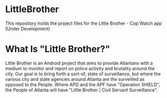# LittleBrother
This repository holds the project files for the Little Brother - Cop Watch app (Under Development)

# What Is "Little Brother?"

Little Brother is an Android project that aims to provide Atlantans with a medium to monitor and report on police activity and brutality around the city.
Our goal is to bring forth a sort-of, state of surveillance, but where the various city and state agencies around Atlanta are the surveilled as
opposed to the People. Where APD and the APF have "Operation SHIELD", the People of Atlanta will have "Little Brother | Civil Servant Surveillance".

